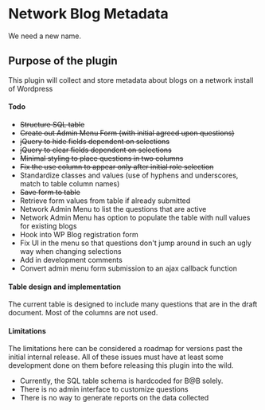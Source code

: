 # Network Blog Metadata
We need a new name.

## Purpose of the plugin
This plugin will collect and store metadata about blogs on a network install of Wordpress

#### Todo
* ~~Structure SQL table~~
* ~~Create out Admin Menu Form (with initial agreed upon questions)~~
* ~~jQuery to hide fields dependent on selections~~
* ~~jQuery to clear fields dependent on selections~~
* ~~Minimal styling to place questions in two columns~~
* ~~Fix the use column to appear only after initial role selection~~
* Standardize classes and values (use of hyphens and underscores, match to table column names)
* ~~Save form to table~~
* Retrieve form values from table if already submitted
* Network Admin Menu to list the questions that are active
* Network Admin Menu has option to populate the table with null values for existing blogs
* Hook into WP Blog registration form
* Fix UI in the menu so that questions don't jump around in such an ugly way when changing selections
* Add in development comments
* Convert admin menu form submission to an ajax callback function

#### Table design and implementation
The current table is designed to include many questions that are in the draft document. Most of the columns are not used.

#### Limitations
The limitations here can be considered a roadmap for versions past the initial internal release. All of these issues must have at least some development done on them before releasing this plugin into the wild.

* Currently, the SQL table schema is hardcoded for B@B solely.
* There is no admin interface to customize questions
* There is no way to generate reports on the data collected